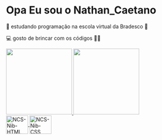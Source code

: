 # Opa Eu sou o Nathan_Caetano
 
🎒 estudando programação na escola virtual da Bradesco 📜
 
💻 gosto de brincar com os códigos 👨‍💻
 
 <div>
 <a href="https://github.com/NCS-Nib">
  <img height="180em" src="https://github-readme-stats.vercel.app/api?username=NCS-Nib&show_icons=true&theme=dark&include_all_commits=true&count_private=true"/>
  <img height="180em" src="https://github-readme-stats.vercel.app/api/top-langs/?username=NCS-Nib&layout=compact&langs_count=7&theme=dark"/>
 </div>
  
 <div> 
  <img align="center" alt="NCS-Nib-HTML" height="50"width="60"src="https://cdn.jsdelivr.net/gh/devicons/devicon/icons/html5/html5-plain-wordmark.svg">
  <img align="center" alt="NCS-Nib-CSS" height="50"width="60"src="https://cdn.jsdelivr.net/gh/devicons/devicon/icons/css3/css3-plain-wordmark.svg">
 <!--<mg align="right" alt="NCS-Nib" src="rwm53/áreadetrabalho/ProjetoSiteNib/Nib+programando.gif">-->
 </div>
